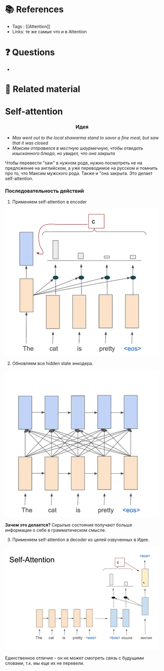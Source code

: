 # 📚 References 
- Tags :  [[Attention]]
- Links: те же самые что и в Attention

# ❓ Questions
- 

# 🔗 Related material


# Self-attention
###  <center> Идея <center>

- *Max went out to the local shawarma stand to savor a fine meal, but saw that it was closed*
- *Максим отправился в местную шаурмечную, чтобы отведать изысканного блюда, но увидел, что она закрыта*

Чтобы перевести "saw" в нужном роде, нужно посмотреть не на предложение на английском, а уже переводимое на русском и помнить про то, что Максим мужского рода. Также и "она закрыта. Это делает self-attention.

###  Последовательность действий  
1. Применяем self-attention в encoder

![](imgs/28.png)

2. Обновляем все hidden state энкодера.

![](imgs/29.png)

**Зачем это делается?** Скрытые состояния получают больше информации о себе в грамматическом смысле.

3. Применяем self-attention в decoder из целей озвученных в Идее.

![](imgs/30.png)

Единственное отличие - он не может смотреть связь с будущими словами, т.к. мы еще их не перевели.